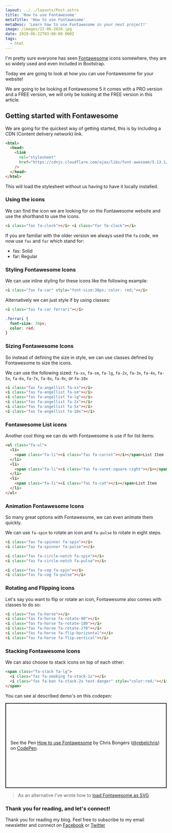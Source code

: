 ```yaml
---
layout: ../../layouts/Post.astro
title: 'How to use Fontawesome'
metaTitle: 'How to use Fontawesome'
metaDesc: 'Learn how to use Fontawesome in your next project!'
image: /images/22-06-2020.jpg
date: 2020-06-22T03:00:00.000Z
tags:
  - html
---
```


I'm pretty sure everyone has seen [Fontawesome](https://fontawesome.com/) icons somewhere, they are so widely used and even included in Bootstrap.

Today we are going to look at how you can use Fontawesome for your website!

We are going to be looking at Fontawesome 5 it comes with a PRO version and a FREE version, we will only be looking at the FREE version in this article.

## Getting started with Fontawesome

We are going for the quickest way of getting started, this is by including a CDN (Content delivery network) link.

```html
<html>
  <head>
    <link
      rel="stylesheet"
      href="https://cdnjs.cloudflare.com/ajax/libs/font-awesome/5.13.1/css/all.min.css"
    />
  </head>
</html>
```

This will load the stylesheet without us having to have it locally installed.

### Using the icons

We can find the icon we are looking for on the Fontawesome website and use the shorthand to use the icons.

```html
<i class="fas fa-clock"></i> <i class="far fa-clock"></i>
```

If you are familiar with the older version we always used the `fa` code, we now use `fas` and `far` which stand for:

- fas: Solid
- far: Regular

### Styling Fontawesome Icons

We can use inline styling for these icons like the following example:

```html
<i class="fas fa-car" style="font-size:30px; color: red;"></i>
```

Alternatively we can just style if by using classes:

```html
<i class="fas fa-car ferrari"></i>
```

```css
.ferrari {
  font-size: 30px;
  color: red;
}
```

### Sizing Fontawesome Icons

So instead of defining the size in style, we can use classes defined by Fontawesome to size the icons.

We can use the following sized: `fa-xs`, `fa-sm`, `fa-lg`, `fa-2x`, `fa-3x`, `fa-4x`, `fa-5x`, `fa-6x`, `fa-7x`, `fa-8x`, `fa-9x`, or `fa-10x`

```html
<i class="fas fa-angellist fa-xs"></i>
<i class="fas fa-angellist fa-sm"></i>
<i class="fas fa-angellist fa-lg"></i>
<i class="fas fa-angellist fa-2x"></i>
<i class="fas fa-angellist fa-5x"></i>
<i class="fas fa-angellist fa-10x"></i>
```

### Fontawesome List icons

Another cool thing we can do with Fontawesome is use if for list items:

```html
<ul class="fa-ul">
  <li>
    <span class="fa-li"><i class="fas fa-carrot"></i></span>List Item
  </li>
  <li>
    <span class="fa-li"><i class="fas fa-caret-square-right"></i></span>List Item
  </li>
  <li>
    <span class="fa-li"><i class="fas fa-cat"></i></span>List Item
  </li>
</ul>
```

### Animation Fontawesome Icons

So many great options with Fontawesome, we can even animate them quickly.

We can use `fa-spin` to rotate an icon and `fa-pulse` to rotate in eight steps.

```html
<i class="fas fa-spinner fa-spin"></i>
<i class="fas fa-spinner fa-pulse"></i>

<i class="fas fa-circle-notch fa-spin"></i>
<i class="fas fa-circle-notch fa-pulse"></i>

<i class="fas fa-cog fa-spin"></i>
<i class="fas fa-cog fa-pulse"></i>
```

### Rotating and Flipping icons

Let's say you want to flip or rotate an icon, Fontawesome also comes with classes to do so:

```html
<i class="fas fa-horse"></i>
<i class="fas fa-horse fa-rotate-90"></i>
<i class="fas fa-horse fa-rotate-180"></i>
<i class="fas fa-horse fa-rotate-270"></i>
<i class="fas fa-horse fa-flip-horizontal"></i>
<i class="fas fa-horse fa-flip-vertical"></i>
```

### Stacking Fontawesome Icons

We can also choose to stack icons on top of each other:

```html
<span class="fa-stack fa-lg">
  <i class="fas fa-smoking fa-stack-1x"></i>
  <i class="fas fa-ban fa-stack-2x text-danger" style="color:red;"></i>
</span>
```

You can see al described demo's on this codepen:

<p class="codepen" data-height="265" data-theme-id="dark" data-default-tab="html,result" data-user="rebelchris" data-slug-hash="RwrppOo" style="height: 265px; box-sizing: border-box; display: flex; align-items: center; justify-content: center; border: 2px solid; margin: 1em 0; padding: 1em;" data-pen-title="How to use Fontawesome">
  <span>See the Pen <a href="https://codepen.io/rebelchris/pen/RwrppOo">
  How to use Fontawesome</a> by Chris Bongers (<a href="https://codepen.io/rebelchris">@rebelchris</a>)
  on <a href="https://codepen.io">CodePen</a>.</span>
</p>
<script async src="https://static.codepen.io/assets/embed/ei.js"></script>

> As an alternative I've wrote how to [load Fontawesome as SVG](https://daily-dev-tips.com/posts/fontawesome-svg-alternative/)

### Thank you for reading, and let's connect!

Thank you for reading my blog. Feel free to subscribe to my email newsletter and connect on [Facebook](https://www.facebook.com/DailyDevTipsBlog) or [Twitter](https://twitter.com/DailyDevTips1)
